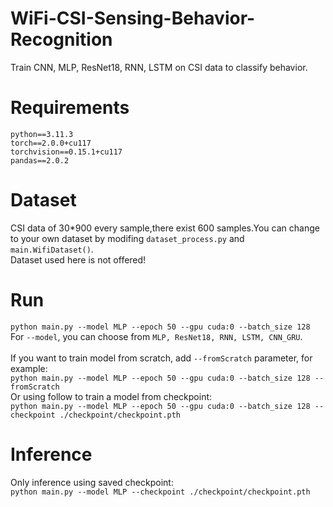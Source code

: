 # WiFi-CSI-Sensing-Behavior-Recognition
Train CNN, MLP, ResNet18, RNN, LSTM on CSI data to classify behavior.

# Requirements
`python==3.11.3`<br />
`torch==2.0.0+cu117`<br />
`torchvision==0.15.1+cu117`<br />
`pandas==2.0.2`<br />

# Dataset
CSI data of 30*900 every sample,there exist 600 samples.You can change to your own dataset by modifing `dataset_process.py` and `main.WifiDataset()`.<br />
Dataset used here is not offered!
# Run
`python main.py --model MLP --epoch 50 --gpu cuda:0 --batch_size 128`<br />
For `--model`, you can choose from `MLP, ResNet18, RNN, LSTM, CNN_GRU`.<br />
<br />
If you want to train model from scratch, add `--fromScratch` parameter, for example:<br />
`python main.py --model MLP --epoch 50 --gpu cuda:0 --batch_size 128 --fromScratch`
<br />
Or using follow to train a model from checkpoint:<br />
`python main.py --model MLP --epoch 50 --gpu cuda:0 --batch_size 128 --checkpoint ./checkpoint/checkpoint.pth`<br />
# Inference
Only inference using saved checkpoint:<br />
`python main.py --model MLP --checkpoint ./checkpoint/checkpoint.pth`<br />
